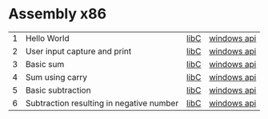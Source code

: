 # Assembly x86

|   |                                          |          |                 |
|---|------------------------------------------|----------|-----------------|
| 1 | Hello World                              | [libC]() | [windows api]() |
| 2 | User input capture and print             | [libC]() | [windows api]() |
| 3 | Basic sum                                | [libC]() | [windows api]() |
| 4 | Sum using carry                          | [libC]() | [windows api]() |
| 5 | Basic subtraction                        | [libC]() | [windows api]() |
| 6 | Subtraction resulting in negative number | [libC]() | [windows api]() |
